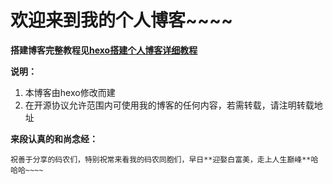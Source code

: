 # 欢迎来到我的个人博客~~~~

**搭建博客完整教程见[hexo搭建个人博客详细教程](https://qqqww.com/hexo搭建个人博客详细教程/)**

**说明：**

1. 本博客由hexo修改而建
2. 在开源协议允许范围内可使用我的博客的任何内容，若需转载，请注明转载地址

**来段认真的和尚念经：**

	祝善于分享的码农们，特别祝常来看我的码农同胞们，早日**迎娶白富美，走上人生巅峰**哈哈哈~~~~

